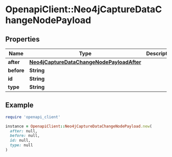 # OpenapiClient::Neo4jCaptureDataChangeNodePayload

## Properties

| Name | Type | Description | Notes |
| ---- | ---- | ----------- | ----- |
| **after** | [**Neo4jCaptureDataChangeNodePayloadAfter**](Neo4jCaptureDataChangeNodePayloadAfter.md) |  |  |
| **before** | **String** |  |  |
| **id** | **String** |  |  |
| **type** | **String** |  |  |

## Example

```ruby
require 'openapi_client'

instance = OpenapiClient::Neo4jCaptureDataChangeNodePayload.new(
  after: null,
  before: null,
  id: null,
  type: null
)
```

